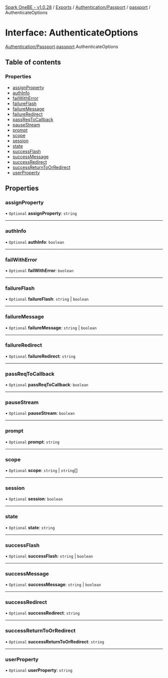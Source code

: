 [Spark OneBE - v1.0.28](../README.md) / [Exports](../modules.md) / [Authentication/Passport](../modules/Authentication_Passport.md) / [passport](../modules/Authentication_Passport.passport.md) / AuthenticateOptions

# Interface: AuthenticateOptions

[Authentication/Passport](../modules/Authentication_Passport.md).[passport](../modules/Authentication_Passport.passport.md).AuthenticateOptions

## Table of contents

### Properties

- [assignProperty](Authentication_Passport.passport.AuthenticateOptions.md#assignproperty)
- [authInfo](Authentication_Passport.passport.AuthenticateOptions.md#authinfo)
- [failWithError](Authentication_Passport.passport.AuthenticateOptions.md#failwitherror)
- [failureFlash](Authentication_Passport.passport.AuthenticateOptions.md#failureflash)
- [failureMessage](Authentication_Passport.passport.AuthenticateOptions.md#failuremessage)
- [failureRedirect](Authentication_Passport.passport.AuthenticateOptions.md#failureredirect)
- [passReqToCallback](Authentication_Passport.passport.AuthenticateOptions.md#passreqtocallback)
- [pauseStream](Authentication_Passport.passport.AuthenticateOptions.md#pausestream)
- [prompt](Authentication_Passport.passport.AuthenticateOptions.md#prompt)
- [scope](Authentication_Passport.passport.AuthenticateOptions.md#scope)
- [session](Authentication_Passport.passport.AuthenticateOptions.md#session)
- [state](Authentication_Passport.passport.AuthenticateOptions.md#state)
- [successFlash](Authentication_Passport.passport.AuthenticateOptions.md#successflash)
- [successMessage](Authentication_Passport.passport.AuthenticateOptions.md#successmessage)
- [successRedirect](Authentication_Passport.passport.AuthenticateOptions.md#successredirect)
- [successReturnToOrRedirect](Authentication_Passport.passport.AuthenticateOptions.md#successreturntoorredirect)
- [userProperty](Authentication_Passport.passport.AuthenticateOptions.md#userproperty)

## Properties

### assignProperty

• `Optional` **assignProperty**: `string`

___

### authInfo

• `Optional` **authInfo**: `boolean`

___

### failWithError

• `Optional` **failWithError**: `boolean`

___

### failureFlash

• `Optional` **failureFlash**: `string` \| `boolean`

___

### failureMessage

• `Optional` **failureMessage**: `string` \| `boolean`

___

### failureRedirect

• `Optional` **failureRedirect**: `string`

___

### passReqToCallback

• `Optional` **passReqToCallback**: `boolean`

___

### pauseStream

• `Optional` **pauseStream**: `boolean`

___

### prompt

• `Optional` **prompt**: `string`

___

### scope

• `Optional` **scope**: `string` \| `string`[]

___

### session

• `Optional` **session**: `boolean`

___

### state

• `Optional` **state**: `string`

___

### successFlash

• `Optional` **successFlash**: `string` \| `boolean`

___

### successMessage

• `Optional` **successMessage**: `string` \| `boolean`

___

### successRedirect

• `Optional` **successRedirect**: `string`

___

### successReturnToOrRedirect

• `Optional` **successReturnToOrRedirect**: `string`

___

### userProperty

• `Optional` **userProperty**: `string`
